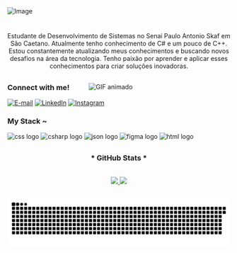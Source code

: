 

<img width="1584" height="396" alt="Image" src="https://github.com/user-attachments/assets/9c2b52f0-e9e2-4236-8283-54b1177cc7c4" />

#

<p align="center">Estudante de Desenvolvimento de Sistemas no Senai Paulo Antonio Skaf em São Caetano. Atualmente tenho conhecimento de C# e um pouco de C++.
Estou constantemente atualizando meus conhecimentos e buscando novos desafios na área da tecnologia. Tenho paixão por aprender e aplicar esses conhecimentos para criar soluções inovadoras.
  
##


  <img align="right" src="https://github.com/VariableBee/VariableBee/assets/77739311/4e9f41af-6b57-49a7-b15a-74322e96b4d7" width="320px" alt="GIF animado" heigth="80px">


<h3 align="left">Connect with me!</h3>

[![E-mail](https://img.shields.io/badge/-Email-000?style=for-the-badge&logo=microsoft-outlook&logoColor=FF00F6&color:FFF)](mailto:thi.agatha21@gmail.com)
[![LinkedIn](https://img.shields.io/badge/-LinkedIn-000?style=for-the-badge&logo=linkedin&logoColor=FF00F6&color:FFF)](https://www.linkedin.com/in/agatha-tobias-gomes-673884313/)
[![Instagram](https://img.shields.io/badge/-Instagram-000?style=for-the-badge&logo=instagram&logoColor=0DFF50&color:FFF)](https://www.instagram.com/aggyerst/)


<h3 align="left">My Stack ~</h3>

  
<div align="left">
  <img src="https://cdn.jsdelivr.net/gh/devicons/devicon@latest/icons/cplusplus/cplusplus-original.svg" height="25" alt="css logo"  />
  <i class="devicon-cplusplus-plain"></i>
  <img src="https://cdn.jsdelivr.net/gh/devicons/devicon@latest/icons/csharp/csharp-original.svg" height="25" alt="csharp logo"  />
  <img src="https://cdn.jsdelivr.net/gh/devicons/devicon@latest/icons/json/json-original.svg" height="25" alt="json logo"  />
  <img src="https://cdn.jsdelivr.net/gh/devicons/devicon@latest/icons/figma/figma-original.svg" height="25" alt="figma logo" />
  <img src="https://cdn.jsdelivr.net/gh/devicons/devicon@latest/icons/html5/html5-original.svg" height="25" alt="html logo" />

##

<div style="text-align: center;" align="center">
  <h3>* GitHub Stats *</h3>
  <br>

<div>
  <a href="https://github.com/aggiers">
  <img height="180em" src="https://github-readme-stats.vercel.app/api?username=aggiers&show_icons=true&theme=gotham&include_all_commits-true&count_private-true"/>
  <img height="180em" src="https://github-readme-stats.vercel.app/api/top-langs/?username=aggiers&layout-compact&langs_count-16&theme=gotham"/>
</div>


  ##

<picture align="center">
  <source media="(prefers-color-scheme: dark)" srcset="https://raw.githubusercontent.com/aggiers/aggiers/output/github-contribution-grid-snake-dark.svg">
  <source media="(prefers-color-scheme: light)" srcset="https://raw.githubusercontent.com/aggiers/aggiers/output/github-contribution-grid-snake-dark.svg">
  <img align="center" alt="github contribution grid snake animation" src="https://raw.githubusercontent.com/aggiers/aggiers/output/github-contribution-grid-snake.svg">
</picture>
